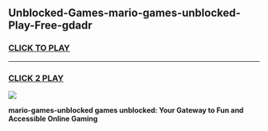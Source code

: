 
## Unblocked-Games-mario-games-unblocked-Play-Free-gdadr
<h3>
<a href="https://premium76.site?title=mario-games-unblocked&ref=10A">CLICK TO PLAY</a></h3>
<hr>

<h3>
<a href="https://premium76.site?title=mario-games-unblocked&ref=10A">CLICK 2 PLAY</a>
  
</h3>

<a href="https://premium76.site?title=mario-games-unblocked&ref=10A"><img src="https://clearcache.store/games.png"></a>


**mario-games-unblocked games unblocked: Your Gateway to Fun and Accessible Online Gaming**
